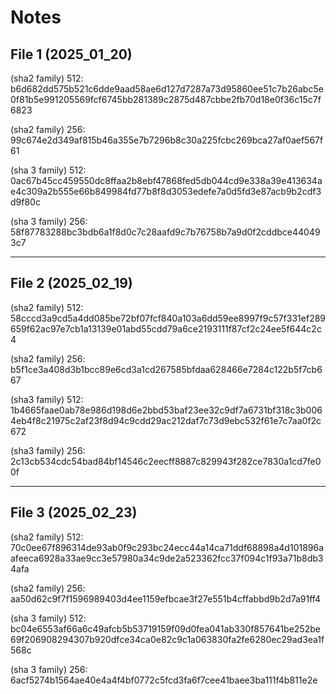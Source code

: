 # Notes

File 1 (2025_01_20)
---
(sha2 family) 512: b6d682dd575b521c6dde9aad58ae6d127d7287a73d95860ee51c7b26abc5e0f81b5e991205569fcf6745bb281389c2875d487cbbe2fb70d18e0f36c15c7f6823

(sha2 family) 256: 99c674e2d349af815b46a355e7b7296b8c30a225fcbc269bca27af0aef567f61

(sha 3 family) 512: 0ac67b45cc459550dc8ffaa2b8ebf47868fed5db044cd9e338a39e413634ae4c309a2b555e66b849984fd77b8f8d3053edefe7a0d5fd3e87acb9b2cdf3d9f80c

(sha 3 family) 256: 58f87783288bc3bdb6a1f8d0c7c28aafd9c7b76758b7a9d0f2cddbce440493c7

---
File 2 (2025_02_19)
---
(sha2 family) 512:  58cccd3a9cd5a4dd085be72bf07fcf840a103a6dd59ee8997f9c57f331ef289659f62ac97e7cb1a13139e01abd55cdd79a6ce2193111f87cf2c24ee5f644c2c4

(sha2 family) 256: b5f1ce3a408d3b1bcc89e6cd3a1cd267585bfdaa628466e7284c122b5f7cb667

(sha3 family) 512: 1b4665faae0ab78e986d198d6e2bbd53baf23ee32c9df7a6731bf318c3b0064eb4f8c21975c2af23f8d94c9cdd29ac212daf7c73d9ebc532f61e7c7aa0f2c672

(sha3 family) 256: 2c13cb534cdc54bad84bf14546c2eecff8887c829943f282ce7830a1cd7fe00f

---
File 3 (2025_02_23)
---
(sha2 family) 512: 70c0ee67f896314de93ab0f9c293bc24ecc44a14ca71ddf68898a4d101896aafeeca6928a33ae9cc3e57980a34c9de2a523362fcc37f094c1f93a71b8db34afa

(sha2 family) 256: aa50d62c9f7f1596989403d4ee1159efbcae3f27e551b4cffabbd9b2d7a91ff4

(sha 3 family) 512: bc04e6553af66a6c49afcb5b53719159f09d0fea041ab330f857641be252be69f206908294307b920dfce34ca0e82c9c1a063830fa2fe6280ec29ad3ea1f568c

(sha 3 family) 256: 6acf5274b1564ae40e4a4f4bf0772c5fcd3fa6f7cee41baee3ba111f4b811e2e
